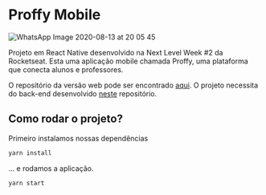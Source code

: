 # Proffy Mobile

![WhatsApp Image 2020-08-13 at 20 05 45](https://user-images.githubusercontent.com/34426848/92670769-16160680-f2eb-11ea-8967-378fa33511c2.jpeg)

Projeto em React Native desenvolvido na Next Level Week #2 da Rocketseat. Esta uma aplicação mobile chamada Proffy, uma plataforma que conecta alunos e professores.

O repositório da versão web pode ser encontrado [aqui](https://github.com/daniloamsilva/proffy_web).
O projeto necessita do back-end desenvolvido [neste](https://github.com/daniloamsilva/proffy_server) repositório.

## Como rodar o projeto?

Primeiro instalamos nossas dependências
```bash
yarn install
```
... e rodamos a aplicação.
```bash
yarn start
```
